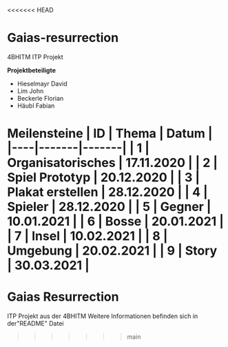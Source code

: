 <<<<<<< HEAD
# Gaias-resurrection
4BHITM ITP Projekt<br>

**Projektbeteiligte**
- Hieselmayr David
- Lim John
- Beckerle Florian 
- Häubl Fabian 
  
**Meilensteine**
| ID | Thema | Datum |
|----|-------|-------|
| 1  | Organisatorisches | 17.11.2020 |
| 2  | Spiel Prototyp | 20.12.2020 |
| 3  | Plakat erstellen | 28.12.2020 |
| 4  | Spieler | 28.12.2020 |
| 5  | Gegner | 10.01.2021 |
| 6  | Bosse | 20.01.2021 |
| 7  | Insel | 10.02.2021 |
| 8  | Umgebung | 20.02.2021 |
| 9  | Story | 30.03.2021 |
=======
# Gaias Resurrection

ITP Projekt aus der 4BHITM
Weitere Informationen befinden sich in der"README" Datei
>>>>>>> main
